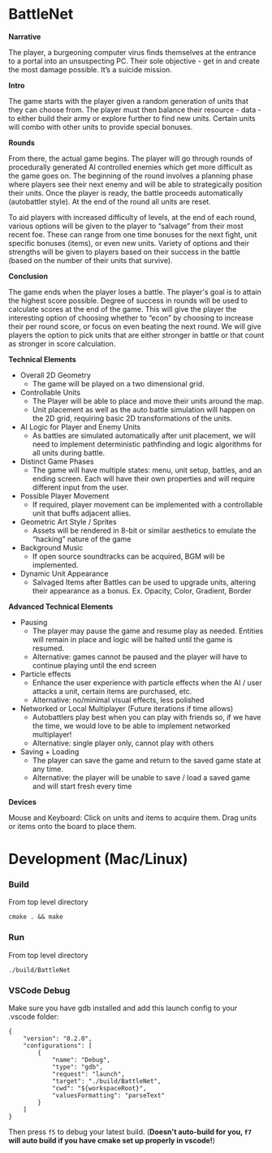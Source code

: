 # BattleNet
**Narrative**

The player, a burgeoning computer virus finds themselves at the entrance to a portal into an unsuspecting PC. Their sole objective - get in and create the most damage possible. It’s a suicide mission.

**Intro**

The game starts with the player given a random generation of units that they can choose from. The player must then balance their resource - data - to either build their army or explore further to find new units. Certain units will combo with other units to provide special bonuses.

**Rounds**

From there, the actual game begins. The player will go through rounds of procedurally generated AI controlled enemies which get more difficult as the game goes on. The beginning of the round involves a planning phase where players see their next enemy and will be able to strategically position their units. Once the player is ready, the battle proceeds automatically (autobattler style). At the end of the round all units are reset.

To aid players with increased difficulty of levels, at the end of each round, various options will be given to the player to “salvage” from their most recent foe. These can range from one time bonuses for the next fight, unit specific bonuses (items), or even new units. Variety of options and their strengths will be given to players based on their success in the battle (based on the number of their units that survive).

**Conclusion**

The game ends when the player loses a battle. The player's goal is to attain the highest score possible.  Degree of success in rounds will be used to calculate scores at the end of the game. This will give the player the interesting option of choosing whether to “econ” by choosing to increase their per round score, or focus on even beating the next round. We will give players the option to pick units that are either stronger in battle or that count as stronger in score calculation.

**Technical Elements**
* Overall 2D Geometry
  * The game will be played on a two dimensional grid.
* Controllable Units
  * The Player will be able to place and move their units around the map.
  * Unit placement as well as the auto battle simulation will happen on the 2D grid, requiring basic 2D transformations of the units.
* AI Logic for Player and Enemy Units
  * As battles are simulated automatically after unit placement, we will need to implement deterministic pathfinding and logic algorithms for all units during battle.
* Distinct Game Phases
  * The game will have multiple states: menu, unit setup, battles, and an ending screen. Each will have their own properties and will require different input from the user.
* Possible Player Movement
  * If required, player movement can be implemented with a controllable unit that buffs adjacent allies.
* Geometric Art Style / Sprites
  * Assets will be rendered in 8-bit or similar aesthetics to emulate the “hacking” nature of the game
* Background Music
  * If open source soundtracks can be acquired, BGM will be implemented.
* Dynamic Unit Appearance
  * Salvaged Items after Battles can be used to upgrade units, altering their appearance as a bonus. Ex. Opacity, Color, Gradient, Border

**Advanced Technical Elements**
* Pausing
  * The player may pause the game and resume play as needed. Entities will remain in place and logic will be halted until the game is resumed.
  * Alternative: games cannot be paused and the player will have to continue playing until the end screen
* Particle effects
  * Enhance the user experience with particle effects when the AI / user attacks a unit, certain items are purchased, etc.
  * Alternative: no/minimal visual effects, less polished	
* Networked or Local Multiplayer (Future iterations if time allows)
  * Autobattlers play best when you can play with friends so, if we have the time, we would love to be able to implement networked multiplayer!
  * Alternative: single player only, cannot play with others
* Saving + Loading
  * The player can save the game and return to the saved game state at any time. 
  * Alternative: the player will be unable to save / load a saved game and will start fresh every time

**Devices**

Mouse and Keyboard: Click on units and items to acquire them. Drag units or items onto the board to place them.
 
# Development (Mac/Linux)

### Build
From top level directory
```
cmake . && make
```

### Run
From top level directory
```
./build/BattleNet
```

### VSCode Debug
Make sure you have gdb installed and add this launch config to your .vscode folder:
```
{
    "version": "0.2.0",
    "configurations": [
        {
            "name": "Debug",
            "type": "gdb",
            "request": "launch",
            "target": "./build/BattleNet",
            "cwd": "${workspaceRoot}",
            "valuesFormatting": "parseText"
        }
    ]
}
```
Then press `f5` to debug your latest build. (**Doesn't auto-build for you, `f7` will auto build if you have cmake set up properly in vscode!**)
